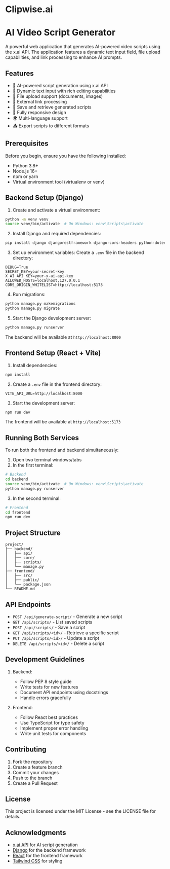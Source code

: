 # Clipwise.ai

# AI Video Script Generator

A powerful web application that generates AI-powered video scripts using the x.ai API. The application features a dynamic text input field, file upload capabilities, and link processing to enhance AI prompts.

## Features

- 🤖 AI-powered script generation using x.ai API
- 📝 Dynamic text input with rich editing capabilities
- 📁 File upload support (documents, images)
- 🔗 External link processing
- 💾 Save and retrieve generated scripts
- 📱 Fully responsive design
- 🌍 Multi-language support
- 📤 Export scripts to different formats

## Prerequisites

Before you begin, ensure you have the following installed:
- Python 3.8+
- Node.js 16+
- npm or yarn
- Virtual environment tool (virtualenv or venv)

## Backend Setup (Django)

1. Create and activate a virtual environment:
```bash
python -m venv venv
source venv/bin/activate  # On Windows: venv\Scripts\activate
```

2. Install Django and required dependencies:
```bash
pip install django djangorestframework django-cors-headers python-dotenv Pillow
```

3. Set up environment variables:
Create a `.env` file in the backend directory:
```env
DEBUG=True
SECRET_KEY=your-secret-key
X_AI_API_KEY=your-x-ai-api-key
ALLOWED_HOSTS=localhost,127.0.0.1
CORS_ORIGIN_WHITELIST=http://localhost:5173
```

4. Run migrations:
```bash
python manage.py makemigrations
python manage.py migrate
```

5. Start the Django development server:
```bash
python manage.py runserver
```

The backend will be available at `http://localhost:8000`

## Frontend Setup (React + Vite)

1. Install dependencies:
```bash
npm install
```

2. Create a `.env` file in the frontend directory:
```env
VITE_API_URL=http://localhost:8000
```

3. Start the development server:
```bash
npm run dev
```

The frontend will be available at `http://localhost:5173`

## Running Both Services

To run both the frontend and backend simultaneously:

1. Open two terminal windows/tabs
2. In the first terminal:
```bash
# Backend
cd backend
source venv/bin/activate  # On Windows: venv\Scripts\activate
python manage.py runserver
```

3. In the second terminal:
```bash
# Frontend
cd frontend
npm run dev
```

## Project Structure

```
project/
├── backend/
│   ├── api/
│   ├── core/
│   ├── scripts/
│   └── manage.py
├── frontend/
│   ├── src/
│   ├── public/
│   └── package.json
└── README.md
```

## API Endpoints

- `POST /api/generate-script/` - Generate a new script
- `GET /api/scripts/` - List saved scripts
- `POST /api/scripts/` - Save a script
- `GET /api/scripts/<id>/` - Retrieve a specific script
- `PUT /api/scripts/<id>/` - Update a script
- `DELETE /api/scripts/<id>/` - Delete a script

## Development Guidelines

1. Backend:
   - Follow PEP 8 style guide
   - Write tests for new features
   - Document API endpoints using docstrings
   - Handle errors gracefully

2. Frontend:
   - Follow React best practices
   - Use TypeScript for type safety
   - Implement proper error handling
   - Write unit tests for components

## Contributing

1. Fork the repository
2. Create a feature branch
3. Commit your changes
4. Push to the branch
5. Create a Pull Request

## License

This project is licensed under the MIT License - see the LICENSE file for details.

## Acknowledgments

- [x.ai API](https://x.ai/api) for AI script generation
- [Django](https://www.djangoproject.com/) for the backend framework
- [React](https://reactjs.org/) for the frontend framework
- [Tailwind CSS](https://tailwindcss.com/) for styling
